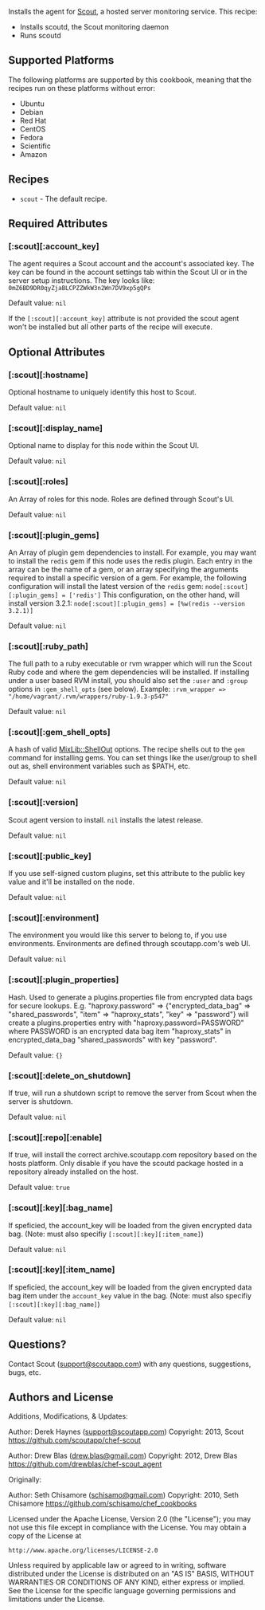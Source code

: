 

Installs the agent for [Scout](http://scoutapp.com), a hosted server monitoring service. This recipe:

* Installs scoutd, the Scout monitoring daemon
* Runs scoutd

## Supported Platforms

The following platforms are supported by this cookbook, meaning that the recipes run on these platforms without error:

* Ubuntu
* Debian
* Red Hat
* CentOS
* Fedora
* Scientific
* Amazon

## Recipes

* `scout` - The default recipe.

## Required Attributes

### [:scout][:account_key]

The agent requires a Scout account and the account's associated key. The key can be found in the account settings tab within the Scout UI or in the server setup instructions. The key looks like: `0mZ6BD9DR0qyZjaBLCPZZWkW3n2Wn7DV9xp5gQPs`

Default value: `nil`

If the `[:scout][:account_key]` attribute is not provided the scout agent won't be installed but all other parts of the recipe will execute.

## Optional Attributes

### [:scout][:hostname]

Optional hostname to uniquely identify this host to Scout.

Default value: `nil`

### [:scout][:display_name]

Optional name to display for this node within the Scout UI.

Default value: `nil`

### [:scout][:roles]

An Array of roles for this node. Roles are defined through Scout's UI.

Default value: `nil`

### [:scout][:plugin_gems]

An Array of plugin gem dependencies to install. For example, you may want to install the `redis` gem if this node uses the redis plugin. Each entry in the array can be the name of a gem, or an array specifying the arguments required to install a specific version of a gem. For example, the following configuration will install the latest version of the `redis` gem: `node[:scout][:plugin_gems] = ['redis']` This configuration, on the other hand, will install version 3.2.1: `node[:scout][:plugin_gems] = [%w(redis --version 3.2.1)]`

Default value: `nil`

### [:scout][:ruby_path]

The full path to a ruby executable or rvm wrapper which will run the Scout Ruby code and where the gem dependencies will be installed. If installing under a user based RVM install, you should also set the `:user` and `:group` options in `:gem_shell_opts` (see below). Example: `:rvm_wrapper => "/home/vagrant/.rvm/wrappers/ruby-1.9.3-p547"`

Default value: `nil`

### [:scout][:gem_shell_opts]

A hash of valid [MixLib::ShellOut](https://github.com/opscode/mixlib-shellout) options. The recipe shells out to the `gem` command for installing gems. You can set things like the user/group to shell out as, shell environment variables such as $PATH, etc.

Default value: `nil`

### [:scout][:version]

Scout agent version to install. `nil` installs the latest release.

Default value: `nil`

### [:scout][:public_key]

If you use self-signed custom plugins, set this attribute to the public key value and it'll be installed on the node.

Default value: `nil`

### [:scout][:environment]

The environment you would like this server to belong to, if you use environments. Environments are defined through scoutapp.com's web UI.

Default value: `nil`

### [:scout][:plugin_properties]

Hash. Used to generate a plugins.properties file from encrypted data bags for secure lookups. E.g. "haproxy.password" => {"encrypted_data_bag" => "shared_passwords", "item" => "haproxy_stats", "key" => "password"} will create a plugins.properties entry with "haproxy.password=PASSWORD" where PASSWORD is an encrypted data bag item "haproxy_stats" in encrypted_data_bag "shared_passwords" with key "password".

Default value: `{}`

### [:scout][:delete_on_shutdown]

If true, will run a shutdown script to remove the server from Scout when the server is shutdown.

Default value: `nil`

### [:scout][:repo][:enable]

If true, will install the correct archive.scoutapp.com repository based on the hosts platform.  Only disable if you have the scoutd package hosted in a repository already installed on the host.

Default value: `true`

### [:scout][:key][:bag_name]

If speficied, the account_key will be loaded from the given encrypted data bag. (Note: must also specifiy `[:scout][:key][:item_name]`)

Default value: `nil`

### [:scout][:key][:item_name]

If speficied, the account_key will be loaded from the given encrypted data bag item under the `account_key` value in the bag. (Note: must also specifiy `[:scout][:key][:bag_name]`)

Default value: `nil`

## Questions?

Contact Scout (<support@scoutapp.com>) with any questions, suggestions, bugs, etc.

## Authors and License

Additions, Modifications, & Updates:

Author: Derek Haynes (<support@scoutapp.com>)
Copyright: 2013, Scout
https://github.com/scoutapp/chef-scout

Author: Drew Blas (<drew.blas@gmail.com>)
Copyright: 2012, Drew Blas
https://github.com/drewblas/chef-scout_agent

Originally:

Author: Seth Chisamore (<schisamo@gmail.com>)
Copyright: 2010, Seth Chisamore
https://github.com/schisamo/chef_cookbooks

Licensed under the Apache License, Version 2.0 (the "License");
you may not use this file except in compliance with the License.
You may obtain a copy of the License at

    http://www.apache.org/licenses/LICENSE-2.0

Unless required by applicable law or agreed to in writing, software
distributed under the License is distributed on an "AS IS" BASIS,
WITHOUT WARRANTIES OR CONDITIONS OF ANY KIND, either express or implied.
See the License for the specific language governing permissions and
limitations under the License.
